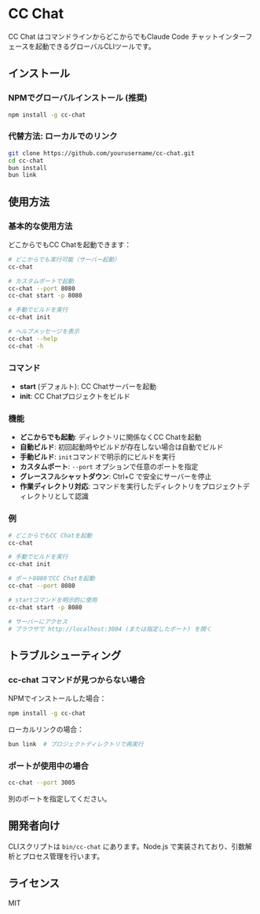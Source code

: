 # CC Chat

CC Chat はコマンドラインからどこからでもClaude Code チャットインターフェースを起動できるグローバルCLIツールです。

## インストール

### NPMでグローバルインストール (推奨)

```bash
npm install -g cc-chat
```

### 代替方法: ローカルでのリンク

```bash
git clone https://github.com/yourusername/cc-chat.git
cd cc-chat
bun install
bun link
```

## 使用方法

### 基本的な使用方法

どこからでもCC Chatを起動できます：

```bash
# どこからでも実行可能（サーバー起動）
cc-chat

# カスタムポートで起動
cc-chat --port 8080
cc-chat start -p 8080

# 手動でビルドを実行
cc-chat init

# ヘルプメッセージを表示
cc-chat --help
cc-chat -h
```

### コマンド

- **start** (デフォルト): CC Chatサーバーを起動
- **init**: CC Chatプロジェクトをビルド

### 機能

- **どこからでも起動**: ディレクトリに関係なくCC Chatを起動
- **自動ビルド**: 初回起動時やビルドが存在しない場合は自動でビルド
- **手動ビルド**: `init`コマンドで明示的にビルドを実行
- **カスタムポート**: `--port` オプションで任意のポートを指定
- **グレースフルシャットダウン**: Ctrl+C で安全にサーバーを停止
- **作業ディレクトリ対応**: コマンドを実行したディレクトリをプロジェクトディレクトリとして認識

### 例

```bash
# どこからでもCC Chatを起動
cc-chat

# 手動でビルドを実行
cc-chat init

# ポート8080でCC Chatを起動
cc-chat --port 8080

# startコマンドを明示的に使用
cc-chat start -p 8080

# サーバーにアクセス
# ブラウザで http://localhost:3004 (または指定したポート) を開く
```

## トラブルシューティング

### cc-chat コマンドが見つからない場合

NPMでインストールした場合：
```bash
npm install -g cc-chat
```

ローカルリンクの場合：
```bash
bun link  # プロジェクトディレクトリで再実行
```

### ポートが使用中の場合

```bash
cc-chat --port 3005
```

別のポートを指定してください。

## 開発者向け

CLIスクリプトは `bin/cc-chat` にあります。Node.js で実装されており、引数解析とプロセス管理を行います。

## ライセンス

MIT
